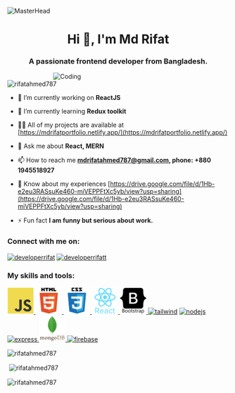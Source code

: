 ![MasterHead](https://camo.githubusercontent.com/48ec00ed4c84e771db4a1db90b56352923a8d644452a32b434d68e97006c9337/68747470733a2f2f63686b736b696c6c732e636f6d2f77702d636f6e74656e742f75706c6f6164732f323032302f30342f504e432d416e696d617465642d42616e6e6572732e676966)
<h1 align="center">Hi 👋, I'm Md Rifat</h1>
<h3 align="center">A passionate frontend developer from Bangladesh.</h3>

<img  align="right" src="https://i.ibb.co/YLJGhDH/web.png" alt="Coding" width="400">

<p align="left"> <img src="https://komarev.com/ghpvc/?username=rifatahmed787&label=Profile%20views&color=0e75b6&style=flat" alt="rifatahmed787" /> </p>

- 🔭 I’m currently working on **ReactJS**

- 🌱 I’m currently learning **Redux toolkit**

- 👨‍💻 All of my projects are available at [https://mdrifatportfolio.netlify.app/](https://mdrifatportfolio.netlify.app/)

- 💬 Ask me about **React, MERN**

- 📫 How to reach me **mdrifatahmed787@gmail.com, phone: +880 1945518927**

- 📄 Know about my experiences [https://drive.google.com/file/d/1Hb-e2eu3RASsuKe460-miVEPPFtXc5yb/view?usp=sharing](https://drive.google.com/file/d/1Hb-e2eu3RASsuKe460-miVEPPFtXc5yb/view?usp=sharing)

- ⚡ Fun fact **I am funny but serious about work.**

<h3 align="left">Connect with me on:</h3>
<p align="left">
<a href="https://linkedin.com/in/developerrifat" target="blank"><img align="center" src="https://raw.githubusercontent.com/rahuldkjain/github-profile-readme-generator/master/src/images/icons/Social/linked-in-alt.svg" alt="developerrifat" height="30" width="40" /></a>
<a href="https://fb.com/developerrifatt" target="blank"><img align="center" src="https://raw.githubusercontent.com/rahuldkjain/github-profile-readme-generator/master/src/images/icons/Social/facebook.svg" alt="developerrifatt" height="30" width="40" /></a>
</p>

<h3 align="left">My skills and tools:</h3>
<p align="left"><a href="https://developer.mozilla.org/en-US/docs/Web/JavaScript" target="_blank" rel="noreferrer"> <img src="https://raw.githubusercontent.com/devicons/devicon/master/icons/javascript/javascript-original.svg" alt="javascript" width="60" height="60"/> </a><a href="https://www.w3.org/html/" target="_blank" rel="noreferrer"> <img src="https://raw.githubusercontent.com/devicons/devicon/master/icons/html5/html5-original-wordmark.svg" alt="html5" width="60" height="60"/> </a><a href="https://www.w3schools.com/css/" target="_blank" rel="noreferrer"> <img src="https://raw.githubusercontent.com/devicons/devicon/master/icons/css3/css3-original-wordmark.svg" alt="css3" width="60" height="60"/> </a> <a href="https://reactjs.org/" target="_blank" rel="noreferrer"> <img src="https://raw.githubusercontent.com/devicons/devicon/master/icons/react/react-original-wordmark.svg" alt="react" width="60" height="60"/> </a> <a href="https://getbootstrap.com" target="_blank" rel="noreferrer"> <img src="https://raw.githubusercontent.com/devicons/devicon/master/icons/bootstrap/bootstrap-plain-wordmark.svg" alt="bootstrap" width="60" height="60"/> </a> <a href="https://tailwindcss.com/" target="_blank" rel="noreferrer"> <img src="https://www.vectorlogo.zone/logos/tailwindcss/tailwindcss-icon.svg" alt="tailwind" width="60" height="60"/></a> <a href="https://nodejs.org" target="_blank" rel="noreferrer"> <img src="https://miro.medium.com/max/374/1*Yhe1R94CIotr2se7Wf6TQQ.png" alt="nodejs" width="60" height="60"/> </a> <a href="https://expressjs.com" target="_blank" rel="noreferrer"> <img src="https://w7.pngwing.com/pngs/925/447/png-transparent-express-js-node-js-javascript-mongodb-node-js-text-trademark-logo.png" alt="express" width="60" height="60"/><a href="https://www.mongodb.com/" target="_blank" rel="noreferrer"> <img src="https://raw.githubusercontent.com/devicons/devicon/master/icons/mongodb/mongodb-original-wordmark.svg" alt="mongodb" width="60" height="60"/> </a> </a> <a href="https://firebase.google.com/" target="_blank" rel="noreferrer"> <img src="https://www.vectorlogo.zone/logos/firebase/firebase-icon.svg" alt="firebase" width="60" height="60"/> </a> </p>

<p><img align="center" src="https://github-readme-stats.vercel.app/api/top-langs?username=rifatahmed787&show_icons=true&locale=en&layout=compact" alt="rifatahmed787" /></p>

<p>&nbsp;<img align="center" src="https://github-readme-stats.vercel.app/api?username=rifatahmed787&show_icons=true&locale=en" alt="rifatahmed787" /></p>

<p><img align="center" src="https://github-readme-streak-stats.herokuapp.com/?user=rifatahmed787&" alt="rifatahmed787" /></p>
